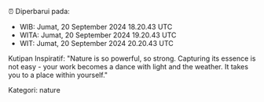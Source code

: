 ⏰ Diperbarui pada:
- WIB: Jumat, 20 September 2024 18.20.43 UTC
- WITA: Jumat, 20 September 2024 19.20.43 UTC
- WIT: Jumat, 20 September 2024 20.20.43 UTC

Kutipan Inspiratif:
"Nature is so powerful, so strong. Capturing its essence is not easy - your work becomes a dance with light and the weather. It takes you to a place within yourself."


Kategori: nature

